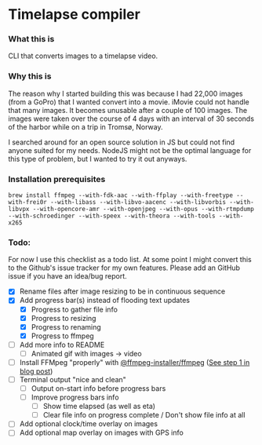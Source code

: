 # Timelapse compiler

### What this is

CLI that converts images to a timelapse video.


### Why this is

The reason why I started building this was because I had 22,000 images (from a GoPro) that I wanted convert into a movie. iMovie could not handle that many images. It becomes unusable after a couple of 100 images.
The images were taken over the course of 4 days with an interval of 30 seconds of the harbor while on a trip in Tromsø, Norway.

I searched around for an open source solution in JS but could not find anyone suited for my needs. NodeJS might not be the optimal language for this type of problem, but I wanted to try it out anyways.


### Installation prerequisites

```
brew install ffmpeg --with-fdk-aac --with-ffplay --with-freetype --with-frei0r --with-libass --with-libvo-aacenc --with-libvorbis --with-libvpx --with-opencore-amr --with-openjpeg --with-opus --with-rtmpdump --with-schroedinger --with-speex --with-theora --with-tools --with-x265
```

### Todo:

For now I use this checklist as a todo list. At some point I might convert this to the Github's issue tracker for my own features.
Please add an GitHub issue if you have an idea/bug report.

- [x] Rename files after image resizing to be in continuous sequence
- [x] Add progress bar(s) instead of flooding text updates
  - [x] Progress to gather file info
  - [x] Progress to resizing
  - [x] Progress to renaming
  - [x] Progress to ffmpeg
- [ ] Add more info to README
  - [ ] Animated gif with images -> video
- [ ] Install FFMpeg "properly" with [@ffmpeg-installer/ffmpeg](https://www.npmjs.com/package/@ffmpeg-installer/ffmpeg) ([See step 1 in blog post](http://cliffordhall.com/2016/10/creating-video-server-node-js/))
- [ ] Terminal output "nice and clean"
  - [ ] Output on-start info before progress bars
  - [ ] Improve progress bars info
    -  [ ] Show time elapsed (as well as eta)
    -  [ ] Clear file info on progress complete / Don't show file info at all
- [ ] Add optional clock/time overlay on images
- [ ] Add optional map overlay on images with GPS info
